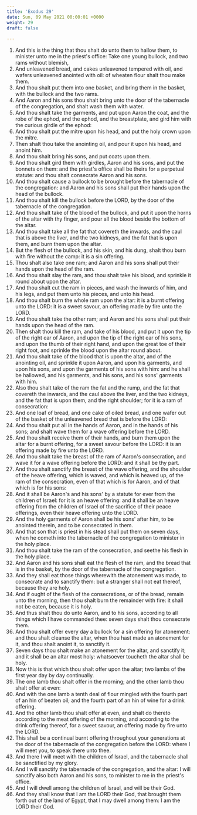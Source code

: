 ```yaml
---
title: 'Exodus 29'
date: Sun, 09 May 2021 00:00:01 +0000
weight: 29
draft: false
  
---
```


1. And this is the thing that thou shalt do unto them to hallow them, to minister unto me in the priest's office: Take one young bullock, and two rams without blemish,
2. And unleavened bread, and cakes unleavened tempered with oil, and wafers unleavened anointed with oil: of wheaten flour shalt thou make them.
3. And thou shalt put them into one basket, and bring them in the basket, with the bullock and the two rams.
4. And Aaron and his sons thou shalt bring unto the door of the tabernacle of the congregation, and shalt wash them with water.
5. And thou shalt take the garments, and put upon Aaron the coat, and the robe of the ephod, and the ephod, and the breastplate, and gird him with the curious girdle of the ephod:
6. And thou shalt put the mitre upon his head, and put the holy crown upon the mitre.
7. Then shalt thou take the anointing oil, and pour it upon his head, and anoint him.
8. And thou shalt bring his sons, and put coats upon them.
9. And thou shalt gird them with girdles, Aaron and his sons, and put the bonnets on them: and the priest's office shall be theirs for a perpetual statute: and thou shalt consecrate Aaron and his sons.
10. And thou shalt cause a bullock to be brought before the tabernacle of the congregation: and Aaron and his sons shall put their hands upon the head of the bullock.
11. And thou shalt kill the bullock before the LORD, by the door of the tabernacle of the congregation.
12. And thou shalt take of the blood of the bullock, and put it upon the horns of the altar with thy finger, and pour all the blood beside the bottom of the altar.
13. And thou shalt take all the fat that covereth the inwards, and the caul that is above the liver, and the two kidneys, and the fat that is upon them, and burn them upon the altar.
14. But the flesh of the bullock, and his skin, and his dung, shalt thou burn with fire without the camp: it is a sin offering.
15. Thou shalt also take one ram; and Aaron and his sons shall put their hands upon the head of the ram.
16. And thou shalt slay the ram, and thou shalt take his blood, and sprinkle it round about upon the altar.
17. And thou shalt cut the ram in pieces, and wash the inwards of him, and his legs, and put them unto his pieces, and unto his head.
18. And thou shalt burn the whole ram upon the altar: it is a burnt offering unto the LORD: it is a sweet savour, an offering made by fire unto the LORD.
19. And thou shalt take the other ram; and Aaron and his sons shall put their hands upon the head of the ram.
20. Then shalt thou kill the ram, and take of his blood, and put it upon the tip of the right ear of Aaron, and upon the tip of the right ear of his sons, and upon the thumb of their right hand, and upon the great toe of their right foot, and sprinkle the blood upon the altar round about.
21. And thou shalt take of the blood that is upon the altar, and of the anointing oil, and sprinkle it upon Aaron, and upon his garments, and upon his sons, and upon the garments of his sons with him: and he shall be hallowed, and his garments, and his sons, and his sons' garments with him.
22. Also thou shalt take of the ram the fat and the rump, and the fat that covereth the inwards, and the caul above the liver, and the two kidneys, and the fat that is upon them, and the right shoulder; for it is a ram of consecration:
23. And one loaf of bread, and one cake of oiled bread, and one wafer out of the basket of the unleavened bread that is before the LORD:
24. And thou shalt put all in the hands of Aaron, and in the hands of his sons; and shalt wave them for a wave offering before the LORD.
25. And thou shalt receive them of their hands, and burn them upon the altar for a burnt offering, for a sweet savour before the LORD: it is an offering made by fire unto the LORD.
26. And thou shalt take the breast of the ram of Aaron's consecration, and wave it for a wave offering before the LORD: and it shall be thy part.
27. And thou shalt sanctify the breast of the wave offering, and the shoulder of the heave offering, which is waved, and which is heaved up, of the ram of the consecration, even of that which is for Aaron, and of that which is for his sons:
28. And it shall be Aaron's and his sons' by a statute for ever from the children of Israel: for it is an heave offering: and it shall be an heave offering from the children of Israel of the sacrifice of their peace offerings, even their heave offering unto the LORD.
29. And the holy garments of Aaron shall be his sons' after him, to be anointed therein, and to be consecrated in them.
30. And that son that is priest in his stead shall put them on seven days, when he cometh into the tabernacle of the congregation to minister in the holy place.
31. And thou shalt take the ram of the consecration, and seethe his flesh in the holy place.
32. And Aaron and his sons shall eat the flesh of the ram, and the bread that is in the basket, by the door of the tabernacle of the congregation.
33. And they shall eat those things wherewith the atonement was made, to consecrate and to sanctify them: but a stranger shall not eat thereof, because they are holy.
34. And if ought of the flesh of the consecrations, or of the bread, remain unto the morning, then thou shalt burn the remainder with fire: it shall not be eaten, because it is holy.
35. And thus shalt thou do unto Aaron, and to his sons, according to all things which I have commanded thee: seven days shalt thou consecrate them.
36. And thou shalt offer every day a bullock for a sin offering for atonement: and thou shalt cleanse the altar, when thou hast made an atonement for it, and thou shalt anoint it, to sanctify it.
37. Seven days thou shalt make an atonement for the altar, and sanctify it; and it shall be an altar most holy: whatsoever toucheth the altar shall be holy.
38. Now this is that which thou shalt offer upon the altar; two lambs of the first year day by day continually.
39. The one lamb thou shalt offer in the morning; and the other lamb thou shalt offer at even:
40. And with the one lamb a tenth deal of flour mingled with the fourth part of an hin of beaten oil; and the fourth part of an hin of wine for a drink offering.
41. And the other lamb thou shalt offer at even, and shalt do thereto according to the meat offering of the morning, and according to the drink offering thereof, for a sweet savour, an offering made by fire unto the LORD.
42. This shall be a continual burnt offering throughout your generations at the door of the tabernacle of the congregation before the LORD: where I will meet you, to speak there unto thee.
43. And there I will meet with the children of Israel, and the tabernacle shall be sanctified by my glory.
44. And I will sanctify the tabernacle of the congregation, and the altar: I will sanctify also both Aaron and his sons, to minister to me in the priest's office.
45. And I will dwell among the children of Israel, and will be their God.
46. And they shall know that I am the LORD their God, that brought them forth out of the land of Egypt, that I may dwell among them: I am the LORD their God.
